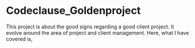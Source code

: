 # Codeclause_Goldenproject
This project is about the good signs regarding a good client project. It evolve around the area of project and client management. Here, what I have covered is, 
